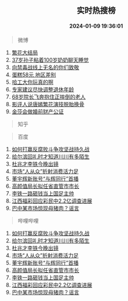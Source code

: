 <div align="center"><h2>实时热搜榜</h2><h4>2024-01-09 19:36:01</h4></div>

> 微博  

1. [繁花大结局](https://s.weibo.com/weibo?q=%23%E7%B9%81%E8%8A%B1%E5%A4%A7%E7%BB%93%E5%B1%80%23&t=31&band_rank=1&Refer=top)<br />
2. [37岁孙子粘着100岁奶奶聊天睡觉](https://s.weibo.com/weibo?q=%2337%E5%B2%81%E5%AD%99%E5%AD%90%E7%B2%98%E7%9D%80100%E5%B2%81%E5%A5%B6%E5%A5%B6%E8%81%8A%E5%A4%A9%E7%9D%A1%E8%A7%89%23&t=31&band_rank=2&Refer=top)<br />
3. [向禁毒战线上无名的你们致敬](https://s.weibo.com/weibo?q=%23%E5%90%91%E7%A6%81%E6%AF%92%E6%88%98%E7%BA%BF%E4%B8%8A%E6%97%A0%E5%90%8D%E7%9A%84%E4%BD%A0%E4%BB%AC%E8%87%B4%E6%95%AC%23&t=31&band_rank=3&Refer=top)<br />
4. [蛋糕58元 地区差别](https://s.weibo.com/weibo?q=%E8%9B%8B%E7%B3%9558%E5%85%83%20%E5%9C%B0%E5%8C%BA%E5%B7%AE%E5%88%AB&t=31&band_rank=4&Refer=top)<br />
5. [哈工大你玩真的啊](https://s.weibo.com/weibo?q=%23%E5%93%88%E5%B7%A5%E5%A4%A7%E4%BD%A0%E7%8E%A9%E7%9C%9F%E7%9A%84%E5%95%8A%23&t=31&band_rank=5&Refer=top)<br />
6. [专家建议尽快调整退休年龄](https://s.weibo.com/weibo?q=%23%E4%B8%93%E5%AE%B6%E5%BB%BA%E8%AE%AE%E5%B0%BD%E5%BF%AB%E8%B0%83%E6%95%B4%E9%80%80%E4%BC%91%E5%B9%B4%E9%BE%84%23&t=31&band_rank=6&Refer=top)<br />
7. [68岁院长飞奔抱住正摔倒的老人](https://s.weibo.com/weibo?q=%2368%E5%B2%81%E9%99%A2%E9%95%BF%E9%A3%9E%E5%A5%94%E6%8A%B1%E4%BD%8F%E6%AD%A3%E6%91%94%E5%80%92%E7%9A%84%E8%80%81%E4%BA%BA%23&t=31&band_rank=7&Refer=top)<br />
8. [影评人说唐嫣繁花演技脱胎换骨](https://s.weibo.com/weibo?q=%23%E5%BD%B1%E8%AF%84%E4%BA%BA%E8%AF%B4%E5%94%90%E5%AB%A3%E7%B9%81%E8%8A%B1%E6%BC%94%E6%8A%80%E8%84%B1%E8%83%8E%E6%8D%A2%E9%AA%A8%23&t=31&band_rank=8&Refer=top)<br />
9. [金莎会做婚前财产公证](https://s.weibo.com/weibo?q=%23%E9%87%91%E8%8E%8E%E4%BC%9A%E5%81%9A%E5%A9%9A%E5%89%8D%E8%B4%A2%E4%BA%A7%E5%85%AC%E8%AF%81%23&t=31&band_rank=9&Refer=top)<br />

> 知乎  


> 百度  

1. [如何打赢反腐败斗争攻坚战持久战](https://www.baidu.com/s?wd=%E5%A6%82%E4%BD%95%E6%89%93%E8%B5%A2%E5%8F%8D%E8%85%90%E8%B4%A5%E6%96%97%E4%BA%89%E6%94%BB%E5%9D%9A%E6%88%98%E6%8C%81%E4%B9%85%E6%88%98&sa=fyb_news&rsv_dl=fyb_news)<br />
2. [给尔滨回礼时才知道川川有多陌生](https://www.baidu.com/s?wd=%E7%BB%99%E5%B0%94%E6%BB%A8%E5%9B%9E%E7%A4%BC%E6%97%B6%E6%89%8D%E7%9F%A5%E9%81%93%E5%B7%9D%E5%B7%9D%E6%9C%89%E5%A4%9A%E9%99%8C%E7%94%9F&sa=fyb_news&rsv_dl=fyb_news)<br />
3. [杜兆才李铁今晚出镜](https://www.baidu.com/s?wd=%E6%9D%9C%E5%85%86%E6%89%8D%E6%9D%8E%E9%93%81%E4%BB%8A%E6%99%9A%E5%87%BA%E9%95%9C&sa=fyb_news&rsv_dl=fyb_news)<br />
4. [市场“人从众”折射消费活力足](https://www.baidu.com/s?wd=%E5%B8%82%E5%9C%BA%E2%80%9C%E4%BA%BA%E4%BB%8E%E4%BC%97%E2%80%9D%E6%8A%98%E5%B0%84%E6%B6%88%E8%B4%B9%E6%B4%BB%E5%8A%9B%E8%B6%B3&sa=fyb_news&rsv_dl=fyb_news)<br />
5. [董宇辉新账号“与辉同行”首播](https://www.baidu.com/s?wd=%E8%91%A3%E5%AE%87%E8%BE%89%E6%96%B0%E8%B4%A6%E5%8F%B7%E2%80%9C%E4%B8%8E%E8%BE%89%E5%90%8C%E8%A1%8C%E2%80%9D%E9%A6%96%E6%92%AD&sa=fyb_news&rsv_dl=fyb_news)<br />
6. [高颜值局长拟任省直管市市长](https://www.baidu.com/s?wd=%E9%AB%98%E9%A2%9C%E5%80%BC%E5%B1%80%E9%95%BF%E6%8B%9F%E4%BB%BB%E7%9C%81%E7%9B%B4%E7%AE%A1%E5%B8%82%E5%B8%82%E9%95%BF&sa=fyb_news&rsv_dl=fyb_news)<br />
7. [李铁一路砸钱当上国足主帅](https://www.baidu.com/s?wd=%E6%9D%8E%E9%93%81%E4%B8%80%E8%B7%AF%E7%A0%B8%E9%92%B1%E5%BD%93%E4%B8%8A%E5%9B%BD%E8%B6%B3%E4%B8%BB%E5%B8%85&sa=fyb_news&rsv_dl=fyb_news)<br />
8. [江西福彩回应彩民中2.2亿调查进展](https://www.baidu.com/s?wd=%E6%B1%9F%E8%A5%BF%E7%A6%8F%E5%BD%A9%E5%9B%9E%E5%BA%94%E5%BD%A9%E6%B0%91%E4%B8%AD2.2%E4%BA%BF%E8%B0%83%E6%9F%A5%E8%BF%9B%E5%B1%95&sa=fyb_news&rsv_dl=fyb_news)<br />
9. [巴中某市场惊现母猪肉？谣言](https://www.baidu.com/s?wd=%E5%B7%B4%E4%B8%AD%E6%9F%90%E5%B8%82%E5%9C%BA%E6%83%8A%E7%8E%B0%E6%AF%8D%E7%8C%AA%E8%82%89%EF%BC%9F%E8%B0%A3%E8%A8%80&sa=fyb_news&rsv_dl=fyb_news)<br />

> 哔哩哔哩  

1. [如何打赢反腐败斗争攻坚战持久战](https://www.baidu.com/s?wd=%E5%A6%82%E4%BD%95%E6%89%93%E8%B5%A2%E5%8F%8D%E8%85%90%E8%B4%A5%E6%96%97%E4%BA%89%E6%94%BB%E5%9D%9A%E6%88%98%E6%8C%81%E4%B9%85%E6%88%98&sa=fyb_news&rsv_dl=fyb_news)<br />
2. [给尔滨回礼时才知道川川有多陌生](https://www.baidu.com/s?wd=%E7%BB%99%E5%B0%94%E6%BB%A8%E5%9B%9E%E7%A4%BC%E6%97%B6%E6%89%8D%E7%9F%A5%E9%81%93%E5%B7%9D%E5%B7%9D%E6%9C%89%E5%A4%9A%E9%99%8C%E7%94%9F&sa=fyb_news&rsv_dl=fyb_news)<br />
3. [杜兆才李铁今晚出镜](https://www.baidu.com/s?wd=%E6%9D%9C%E5%85%86%E6%89%8D%E6%9D%8E%E9%93%81%E4%BB%8A%E6%99%9A%E5%87%BA%E9%95%9C&sa=fyb_news&rsv_dl=fyb_news)<br />
4. [市场“人从众”折射消费活力足](https://www.baidu.com/s?wd=%E5%B8%82%E5%9C%BA%E2%80%9C%E4%BA%BA%E4%BB%8E%E4%BC%97%E2%80%9D%E6%8A%98%E5%B0%84%E6%B6%88%E8%B4%B9%E6%B4%BB%E5%8A%9B%E8%B6%B3&sa=fyb_news&rsv_dl=fyb_news)<br />
5. [董宇辉新账号“与辉同行”首播](https://www.baidu.com/s?wd=%E8%91%A3%E5%AE%87%E8%BE%89%E6%96%B0%E8%B4%A6%E5%8F%B7%E2%80%9C%E4%B8%8E%E8%BE%89%E5%90%8C%E8%A1%8C%E2%80%9D%E9%A6%96%E6%92%AD&sa=fyb_news&rsv_dl=fyb_news)<br />
6. [高颜值局长拟任省直管市市长](https://www.baidu.com/s?wd=%E9%AB%98%E9%A2%9C%E5%80%BC%E5%B1%80%E9%95%BF%E6%8B%9F%E4%BB%BB%E7%9C%81%E7%9B%B4%E7%AE%A1%E5%B8%82%E5%B8%82%E9%95%BF&sa=fyb_news&rsv_dl=fyb_news)<br />
7. [李铁一路砸钱当上国足主帅](https://www.baidu.com/s?wd=%E6%9D%8E%E9%93%81%E4%B8%80%E8%B7%AF%E7%A0%B8%E9%92%B1%E5%BD%93%E4%B8%8A%E5%9B%BD%E8%B6%B3%E4%B8%BB%E5%B8%85&sa=fyb_news&rsv_dl=fyb_news)<br />
8. [江西福彩回应彩民中2.2亿调查进展](https://www.baidu.com/s?wd=%E6%B1%9F%E8%A5%BF%E7%A6%8F%E5%BD%A9%E5%9B%9E%E5%BA%94%E5%BD%A9%E6%B0%91%E4%B8%AD2.2%E4%BA%BF%E8%B0%83%E6%9F%A5%E8%BF%9B%E5%B1%95&sa=fyb_news&rsv_dl=fyb_news)<br />
9. [巴中某市场惊现母猪肉？谣言](https://www.baidu.com/s?wd=%E5%B7%B4%E4%B8%AD%E6%9F%90%E5%B8%82%E5%9C%BA%E6%83%8A%E7%8E%B0%E6%AF%8D%E7%8C%AA%E8%82%89%EF%BC%9F%E8%B0%A3%E8%A8%80&sa=fyb_news&rsv_dl=fyb_news)<br />
